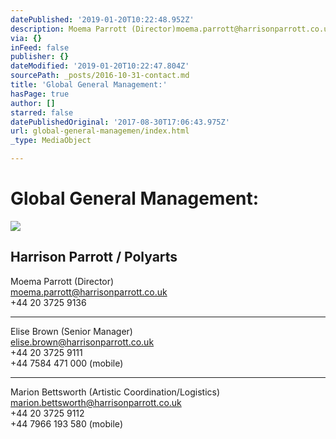 ```yaml
---
datePublished: '2019-01-20T10:22:48.952Z'
description: Moema Parrott (Director)moema.parrott@harrisonparrott.co.uk+44 20 3725 9136
via: {}
inFeed: false
publisher: {}
dateModified: '2019-01-20T10:22:47.804Z'
sourcePath: _posts/2016-10-31-contact.md
title: 'Global General Management:'
hasPage: true
author: []
starred: false
datePublishedOriginal: '2017-08-30T17:06:43.975Z'
url: global-general-managemen/index.html
_type: MediaObject

---
```

# Global General Management:
![](https://the-grid-user-content.s3-us-west-2.amazonaws.com/3d4fc0a9-928a-496c-87a2-f523df8ccce8.jpg)

## Harrison Parrott / Polyarts

Moema Parrott (Director)  
moema.parrott@harrisonparrott.co.uk  
+44 20 3725 9136

---

Elise Brown (Senior Manager)  
elise.brown@harrisonparrott.co.uk  
+44 20 3725 9111  
+44 7584 471 000 (mobile)

---

Marion Bettsworth (Artistic Coordination/Logistics)  
marion.bettsworth@harrisonparrott.co.uk  
+44 20 3725 9112  
+44 7966 193 580 (mobile)